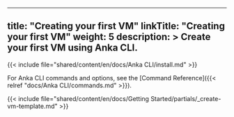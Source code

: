 
---
title: "Creating your first VM"
linkTitle: "Creating your first VM"
weight: 5
description: >
  Create your first VM using Anka CLI.
---

{{< include file="shared/content/en/docs/Anka CLI/install.md" >}}

For Anka CLI commands and options, see the [Command Reference]({{< relref "docs/Anka CLI/commands.md" >}}).

{{< include file="shared/content/en/docs/Getting Started/partials/_create-vm-template.md" >}}